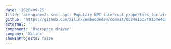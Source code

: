 ```yaml
---
date: '2020-09-25'
title: 'aienginev2: src: npi: Populate NPI interrupt properties for aieml'
github: 'https://github.com/Xilinx/embeddedsw/commit/0b34a1bd7f91b4e4daa031c74b63d20bb843f6ef'
external: ''
component: 'Userspace driver'
company: 'Xilinx'
showInProjects: false
---
```

